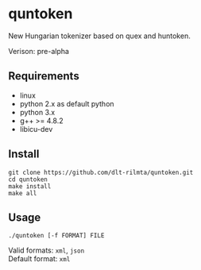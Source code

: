# quntoken

New Hungarian tokenizer based on quex and huntoken.

Verison: pre-alpha

## Requirements

* linux
* python 2.x as default python
* python 3.x
* g++ >= 4.8.2
* libicu-dev

## Install

```
git clone https://github.com/dlt-rilmta/quntoken.git
cd quntoken
make install
make all
```

## Usage

```
./quntoken [-f FORMAT] FILE
```
Valid formats: `xml`, `json`  
Default format: `xml`

